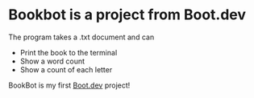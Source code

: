 # Bookbot is a project from Boot.dev

The program takes a .txt document and can

- Print the book to the terminal
- Show a word count
- Show a count of each letter

BookBot is my first [Boot.dev](https://www.boot.dev) project!
